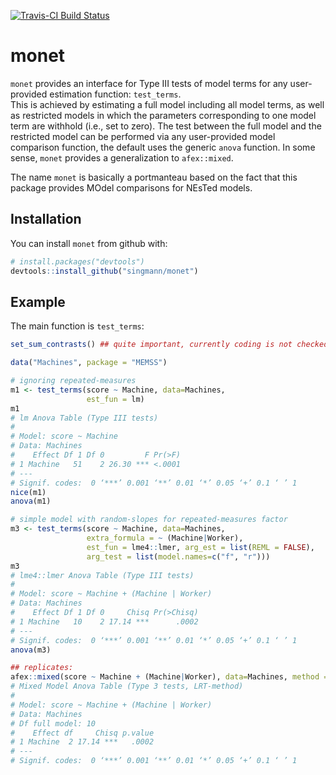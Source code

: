 [![Travis-CI Build Status](https://travis-ci.org/singmann/monet.svg?branch=master)](https://travis-ci.org/singmann/monet)

# monet

`monet` provides an interface for Type III tests of model terms for any 
user-provided estimation function: `test_terms`.  
This is achieved by estimating a full model including all model terms, as well
as restricted models in which the parameters corresponding to one model term are
withhold (i.e., set to zero). The test between the full model and the restricted
model can be  performed via any user-provided model comparison function, the
default uses the generic `anova` function.
In some sense, `monet` provides a generalization to `afex::mixed`.

The name `monet` is basically a portmanteau based on the fact that this package 
provides MOdel comparisons for NEsTed models. 
 

## Installation

You can install `monet` from github with:


``` r
# install.packages("devtools")
devtools::install_github("singmann/monet")
```

## Example

The main function is `test_terms`:

``` r
set_sum_contrasts() ## quite important, currently coding is not checked

data("Machines", package = "MEMSS")

# ignoring repeated-measures
m1 <- test_terms(score ~ Machine, data=Machines,
                 est_fun = lm)
m1
# lm Anova Table (Type III tests)
# 
# Model: score ~ Machine
# Data: Machines
#    Effect Df 1 Df 0         F Pr(>F)
# 1 Machine   51    2 26.30 *** <.0001
# ---
# Signif. codes:  0 ‘***’ 0.001 ‘**’ 0.01 ‘*’ 0.05 ‘+’ 0.1 ‘ ’ 1
nice(m1)
anova(m1)

# simple model with random-slopes for repeated-measures factor
m3 <- test_terms(score ~ Machine, data=Machines,
                 extra_formula = ~ (Machine|Worker),
                 est_fun = lme4::lmer, arg_est = list(REML = FALSE),
                 arg_test = list(model.names=c("f", "r")))
m3
# lme4::lmer Anova Table (Type III tests)
# 
# Model: score ~ Machine + (Machine | Worker)
# Data: Machines
#    Effect Df 1 Df 0     Chisq Pr(>Chisq)
# 1 Machine   10    2 17.14 ***      .0002
# ---
# Signif. codes:  0 ‘***’ 0.001 ‘**’ 0.01 ‘*’ 0.05 ‘+’ 0.1 ‘ ’ 1
anova(m3)

## replicates:
afex::mixed(score ~ Machine + (Machine|Worker), data=Machines, method = "LRT")
# Mixed Model Anova Table (Type 3 tests, LRT-method)
# 
# Model: score ~ Machine + (Machine | Worker)
# Data: Machines
# Df full model: 10
#    Effect df     Chisq p.value
# 1 Machine  2 17.14 ***   .0002
# ---
# Signif. codes:  0 ‘***’ 0.001 ‘**’ 0.01 ‘*’ 0.05 ‘+’ 0.1 ‘ ’ 1
```
